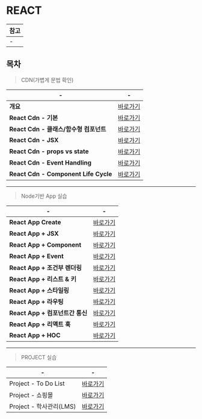 # REACT

|참고|
|-|
|-|

목차
---
> CDN(가볍게 문법 확인) <br>

|-|-|
|-|-|
|**개요**|[바로가기](./DOCUMENT/00)|
|**React Cdn - 기본**|[바로가기](./DOCUMENT/01)|
|**React Cdn - 클래스/함수형 컴포넌트**|[바로가기](./DOCUMENT/02)|
|**React Cdn - JSX**|[바로가기](./DOCUMENT/03)|
|**React Cdn - props vs state**|[바로가기](./DOCUMENT/04)|
|**React Cdn - Event Handling**|[바로가기](./DOCUMENT/05)|
|**React Cdn - Component Life Cycle**|[바로가기](./DOCUMENT/06)|

---

> Node기반 App 실습<br>

|-|-|
|-|-|
|**React App Create**|[바로가기](./DOCUMENT/07)|
|**React App + JSX**|[바로가기](./DOCUMENT/08)|
|**React App + Component**|[바로가기](./DOCUMENT/09)|
|**React App + Event**|[바로가기](./DOCUMENT/10)|
|**React App + 조건부 렌더링**|[바로가기](./DOCUMENT/11)|
|**React App + 리스트 & 키**|[바로가기](./DOCUMENT/12)|
|**React App + 스타일링**|[바로가기](./DOCUMENT/13)|
|**React App + 라우팅**|[바로가기](./DOCUMENT/14)|
|**React App + 컴포넌트간 통신**|[바로가기](./DOCUMENT/15)|
|**React App + 리액트 훅**|[바로가기](./DOCUMENT/16)|
|**React App + HOC**|[바로가기](./DOCUMENT/17)|

---
>PROJECT 실습 <br>

|-|-|
|-|-|
|Project - To Do List|[바로가기](./DOCUMENT/18)|
|Project - 쇼핑몰|[바로가기](./DOCUMENT/19)|
|Project - 학사관리(LMS)|[바로가기](./)|


